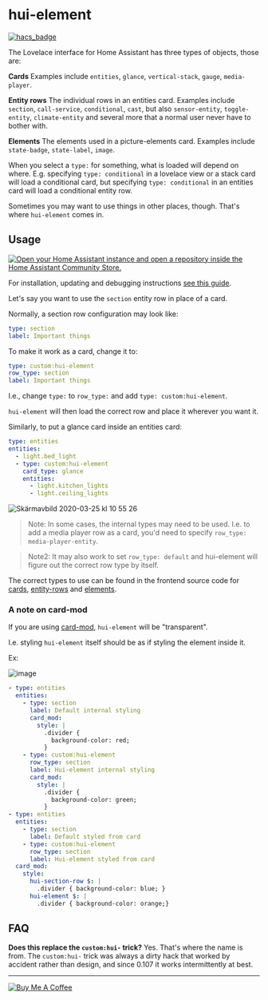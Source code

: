 # hui-element

[![hacs_badge](https://img.shields.io/badge/HACS-Default-orange.svg)](https://github.com/hacs/integration)

The Lovelace interface for Home Assistant has three types of objects, those are:

**Cards**
Examples include `entities`, `glance`, `vertical-stack`, `gauge`, `media-player`.

**Entity rows**
The individual rows in an entities card. Examples include `section`, `call-service`, `conditional`, `cast`, but also `sensor-entity`, `toggle-entity`, `climate-entity` and several more that a normal user never have to bother with.

**Elements**
The elements used in a picture-elements card. Examples include `state-badge`, `state-label`, `image`.

When you select a `type:` for something, what is loaded will depend on where.
E.g. specifying `type: conditional` in a lovelace view or a stack card will load a conditional card, but specifying `type: conditional` in an entities card will load a conditional entity row.

Sometimes you may want to use things in other places, though. That's where `hui-element` comes in.

## Usage

[![Open your Home Assistant instance and open a repository inside the Home Assistant Community Store.](https://my.home-assistant.io/badges/hacs_repository.svg)](https://my.home-assistant.io/redirect/hacs_repository/?owner=thomasloven&repository=lovelace-hui-element)

For installation, updating and debugging instructions [see this guide](https://github.com/thomasloven/hass-config/wiki/Lovelace-Plugins).

Let's say you want to use the `section` entity row in place of a card.

Normally, a section row configuration may look like:

```yaml
type: section
label: Important things
```

To make it work as a card, change it to:

```yaml
type: custom:hui-element
row_type: section
label: Important things
```

I.e., change `type:` to `row_type:` and add `type: custom:hui-element`.

`hui-element` will then load the correct row and place it wherever you want it.

Similarly, to put a glance card inside an entities card:

```yaml
type: entities
entities:
  - light.bed_light
  - type: custom:hui-element
    card_type: glance
    entities:
      - light.kitchen_lights
      - light.ceiling_lights
```

![Skärmavbild 2020-03-25 kl  10 55 26](https://user-images.githubusercontent.com/1299821/77524156-2b0af480-6e87-11ea-8718-b89a57d38dc9.png)

> Note: In some cases, the internal types may need to be used.
> I.e. to add a media player row as a card, you'd need to specify `row_type: media-player-entity`.

> Note2: It may also work to set `row_type: default` and hui-element will figure out the correct row type by itself.

The correct types to use can be found in the frontend source code for [cards](https://github.com/home-assistant/frontend/blob/dev/src/panels/lovelace/create-element/create-card-element.ts), [entity-rows](https://github.com/home-assistant/frontend/blob/dev/src/panels/lovelace/create-element/create-row-element.ts) and [elements](https://github.com/home-assistant/frontend/blob/dev/src/panels/lovelace/create-element/create-hui-element.ts).

### A note on card-mod

If you are using [card-mod](https://github.com/thomasloven/lovelace-card-mod), `hui-element` will be "transparent".

I.e. styling `hui-element` itself should be as if styling the element inside it.

Ex:

![image](https://user-images.githubusercontent.com/1299821/142607774-3676597d-ae67-4731-adac-0ea981683b5e.png)

```yaml
- type: entities
  entities:
    - type: section
      label: Default internal styling
      card_mod:
        style: |
          .divider {
            background-color: red;
          }
    - type: custom:hui-element
      row_type: section
      label: Hui-element internal styling
      card_mod:
        style: |
          .divider {
            background-color: green;
          }
- type: entities
  entities:
    - type: section
      label: Default styled from card
    - type: custom:hui-element
      row_type: section
      label: Hui-element styled from card
  card_mod:
    style:
      hui-section-row $: |
        .divider { background-color: blue; }
      hui-element $: |
        .divider { background-color: orange;}
```

## FAQ

**Does this replace the `custom:hui-` trick?**
Yes. That's where the name is from.
The `custom:hui-` trick was always a dirty hack that worked by accident rather than design, and since 0.107 it works intermittently at best.

---

<a href="https://www.buymeacoffee.com/uqD6KHCdJ" target="_blank"><img src="https://www.buymeacoffee.com/assets/img/custom_images/white_img.png" alt="Buy Me A Coffee" style="height: auto !important;width: auto !important;" ></a>

<!--
```
resources:
  url: /local/hui-element.js
  type: module
```
-->
